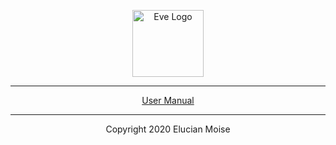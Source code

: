 <p align="center">
<a href="https://sagecode.net/eve-lang" target="_blank" align="center">
<img src="https://sagecode.net/wp-content/uploads/2019/03/eve-logo.png" alt="Eve Logo" width="114" height="107" ></img>
</a>
</p>

------------------------------------------------------------------------------------------
<p align="center"> <a href=manual/readme.md>User Manual</a>
</p>

------------------------------------------------------------------------------------------
<p align="center">
Copyright 2020 Elucian Moise
</p>

